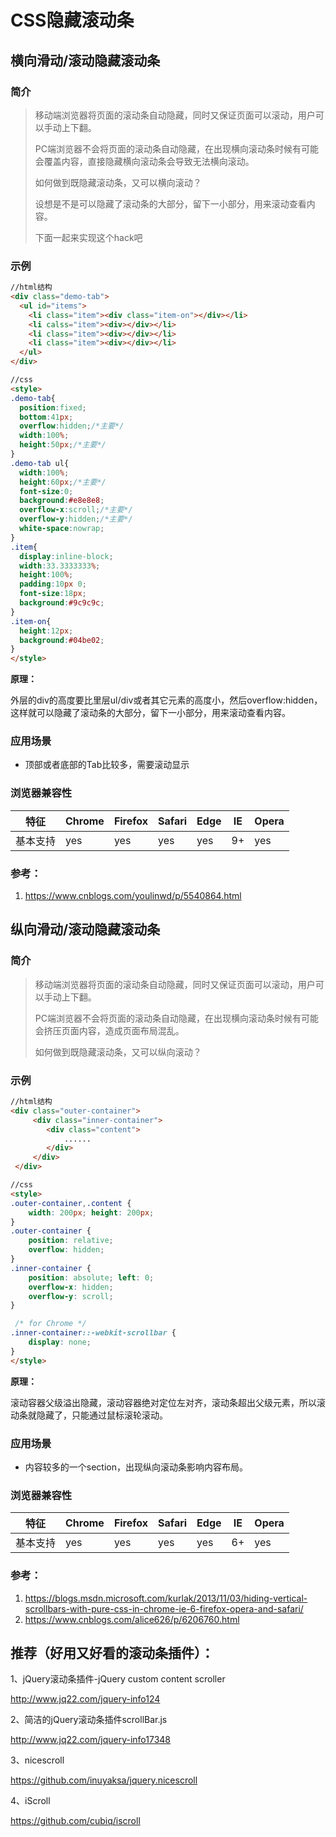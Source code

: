# CSS隐藏滚动条

## 横向滑动/滚动隐藏滚动条

### 简介

> 移动端浏览器将页面的滚动条自动隐藏，同时又保证页面可以滚动，用户可以手动上下翻。
>
> PC端浏览器不会将页面的滚动条自动隐藏，在出现横向滚动条时候有可能会覆盖内容，直接隐藏横向滚动条会导致无法横向滚动。
>
> 如何做到既隐藏滚动条，又可以横向滚动？
>
> 设想是不是可以隐藏了滚动条的大部分，留下一小部分，用来滚动查看内容。
>
> 下面一起来实现这个hack吧

### 

### 示例

```html
//html结构
<div class="demo-tab">
  <ul id="items">
    <li class="item"><div class="item-on"></div></li>
    <li calss="item"><div></div></li>
    <li class="item"><div></div></li>
    <li class="item"><div></div></li>
  </ul>
</div>

//css
<style>
.demo-tab{
  position:fixed;
  bottom:41px;
  overflow:hidden;/*主要*/
  width:100%;
  height:50px;/*主要*/
}
.demo-tab ul{
  width:100%;
  height:60px;/*主要*/
  font-size:0;
  background:#e8e8e8;
  overflow-x:scroll;/*主要*/
  overflow-y:hidden;/*主要*/
  white-space:nowrap;
}
.item{
  display:inline-block;
  width:33.3333333%;
  height:100%;
  padding:10px 0;
  font-size:18px;
  background:#9c9c9c;
}
.item-on{
  height:12px;
  background:#04be02;
}
</style>
```

**原理：**

外层的div的高度要比里层ul/div或者其它元素的高度小，然后overflow:hidden，这样就可以隐藏了滚动条的大部分，留下一小部分，用来滚动查看内容。



### 应用场景

- 顶部或者底部的Tab比较多，需要滚动显示

### 浏览器兼容性

| 特征     | Chrome | Firefox | Safari | Edge | IE   | Opera |
| -------- | ------ | ------- | ------ | ---- | ---- | ----- |
| 基本支持 | yes    | yes     | yes    | yes  | 9+   | yes   |

### 参考：

1. https://www.cnblogs.com/youlinwd/p/5540864.html



## 纵向滑动/滚动隐藏滚动条

### 简介

> 移动端浏览器将页面的滚动条自动隐藏，同时又保证页面可以滚动，用户可以手动上下翻。
>
> PC端浏览器不会将页面的滚动条自动隐藏，在出现横向滚动条时候有可能会挤压页面内容，造成页面布局混乱。
>
> 如何做到既隐藏滚动条，又可以纵向滚动？



### 示例

```html
//html结构
<div class="outer-container">
     <div class="inner-container">
        <div class="content">
            ......
        </div>
     </div>
 </div>

//css
<style>
.outer-container,.content {
    width: 200px; height: 200px;
}
.outer-container {
    position: relative;
    overflow: hidden;
}
.inner-container {
    position: absolute; left: 0;
    overflow-x: hidden;
    overflow-y: scroll;
}

 /* for Chrome */
.inner-container::-webkit-scrollbar {
    display: none;
}
</style>
```

**原理：**

滚动容器父级溢出隐藏，滚动容器绝对定位左对齐，滚动条超出父级元素，所以滚动条就隐藏了，只能通过鼠标滚轮滚动。



### 应用场景

- 内容较多的一个section，出现纵向滚动条影响内容布局。

### 浏览器兼容性

| 特征     | Chrome | Firefox | Safari | Edge | IE   | Opera |
| -------- | ------ | ------- | ------ | ---- | ---- | ----- |
| 基本支持 | yes    | yes     | yes    | yes  | 6+   | yes   |

### 参考：

1. https://blogs.msdn.microsoft.com/kurlak/2013/11/03/hiding-vertical-scrollbars-with-pure-css-in-chrome-ie-6-firefox-opera-and-safari/
2. https://www.cnblogs.com/alice626/p/6206760.html



## 推荐（好用又好看的滚动条插件）：

1、jQuery滚动条插件-jQuery custom content scroller

http://www.jq22.com/jquery-info124

2、简洁的jQuery滚动条插件scrollBar.js

http://www.jq22.com/jquery-info17348

3、nicescroll

https://github.com/inuyaksa/jquery.nicescroll

4、iScroll

https://github.com/cubiq/iscroll